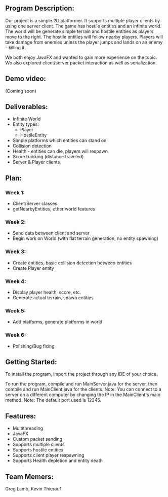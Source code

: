 ## Program Description:
Our project is a simple 2D platformer. It supports multiple player clients by using one server client. The game has hostile entities and an infinite world. The world will be generate simple terrain and hostile entities as players move to the right. The hostile entities will follow nearby players. Players will take damage from enemies unless the player jumps and lands on an enemy - killing it.

We both enjoy JavaFX and wanted to gain more experience on the topic. We also explored client/server packet interaction as well as serialization.

## Demo video:

(Coming soon)

## Deliverables:
 - Infinite World
 - Entity types:
   - Player
   - HostileEntity
 - Simple platforms which entities can stand on
 - Collision detection
 - Health - entities can die, players will respawn
 - Score tracking (distance traveled)
 - Server & Player clients
 
 ## Plan:

### Week 1:
 - Client/Server classes
 - getNearbyEntities, other world features
 
### Week 2:
 - Send data between client and server
 - Begin work on World (with flat terrain generation, no entity spawning)
 
### Week 3:
 - Create entities, basic collision detection between entities
 - Create Player entity
 
### Week 4:
 - Display player health, score, etc.
 - Generate actual terrain, spawn entities
 
### Week 5:
 - Add platforms, generate platforms in world
 
### Week 6:
 - Polishing/Bug fixing
 
 
## Getting Started:

To install the program, import the project through any IDE of your choice.

To run the program, compile and run MainServer.java for the server, then compile and run MainClient.java for the clients.
    Note: You can connect to a server on a different computer by changing the IP in the MainClient's main method.
    Note: The default port used is 12345.
 
 
## Features:
- Multithreading
- JavaFX
- Custom packet sending
- Supports multiple clients
- Supports hostile entities
- Supports client player respawning
- Supports Health depletion and entity death


## Team Memers:
 Greg Lamb,
 Kevin Thierauf
